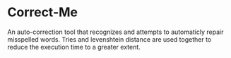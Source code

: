 # Correct-Me

An auto-correction tool that recognizes and attempts to automaticly repair misspelled words. Tries and levenshtein distance are used together to reduce the execution time to a greater extent.
